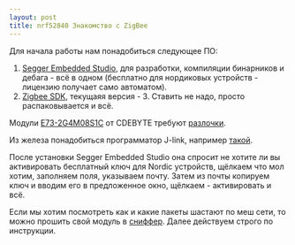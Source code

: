 ```yaml
---
layout: post
title: nrf52840 Знакомство с ZigBee
---
```


  Для начала работы нам понадобиться следующее ПО:
  1. [Segger Embedded Studio](https://www.segger.com/downloads/embedded-studio), для разработки, компиляции бинарников и дебага - всё в одном (бесплатно для нордиковых устройств - лицензию получает само автоматом).
  2. [Zigbee SDK](https://www.nordicsemi.com/?sc_itemid=%7B55A66FBE-42A1-4ABE-A8F4-17F8D86DD41A%7D), текущаяя версия - 3.  Ставить не надо, просто распаковывается и всё.
  
  Модули [E73-2G4M08S1C](http://ali.ski/Sn8BHa) от CDEBYTE требуют [разлочки](https://mysensors-rus.github.io/nrf52840-The-first-steps/). 

  Из железа понадобиться программатор J-link, например [такой](https://ru.aliexpress.com/item/High-Speed-J-Link-JLink-V8-USB-ARM-JTAG-Emulator-Debugger-J-Link-V8-Emulator/32908271509.html?spm=a2g0v.search0104.3.190.771f11f2cO1rGp&ws_ab_test=searchweb0_0,searchweb201602_9_10065_10068_10547_319_317_10696_453_10084_454_10083_10618_10304_10307_10820_10301_537_536_10843_10059_10884_10889_10887_321_322_10103_10914_10911,searchweb201603_52,ppcSwitch_0&algo_expid=b76085ff-164b-4944-a65a-a9ae447c25bf-27&algo_pvid=b76085ff-164b-4944-a65a-a9ae447c25bf&transAbTest=ae803_5).

  После установки Segger Embedded Studio она спросит не хотите ли вы активировать бесплатный ключ для Nordic устройств, щёлкаем что мол хотим, заполняем поля, указываем почту. Затем из почты копируем ключ и вводим его в предложенное окно, щёлкаем - активировать и всё.

  Если мы хотим посмотреть как и какие пакеты шастают по меш сети, то можно прошить свой модуль в [сниффер](https://github.com/NordicSemiconductor/nRF-Sniffer-for-802.15.4). Далее действуем строго по инструкции.
 
  
  
